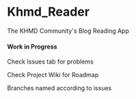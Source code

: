 # Khmd_Reader

The KHMD Community's Blog Reading App
	
#### Work in Progress
	
Check Issues tab for problems
										
Check Project Wiki for Roadmap
										
										
Branches named according to issues
																		
